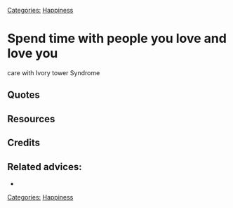 [Categories:](../Categories/index.md) [Happiness](../Categories/Happiness.md)
# Spend time with people you love and love you


care with Ivory tower Syndrome
## Quotes

## Resources

## Credits

## Related advices:

- 

[Categories:](../Categories/index.md) [Happiness](../Categories/Happiness.md)